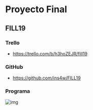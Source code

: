 # Proyecto Final

## FILL19

### Trello
- https://trello.com/b/h3hoZEJR/fill19

### GitHub
- https://github.com/ins4w/FILL19

### Programa
![img](http://prntscr.com/t9tfk5g)
